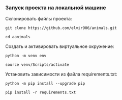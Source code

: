 ### Запуск проекта на локальной машине

Склонировать файлы проекта:
```
git clone https://github.com/elvir906/animals.git
```
```
cd aanimals
```

Cоздать и активировать виртуальное окружение:
```
python -m venv env
```
```
source venv/Scripts/activate
```

Установить зависимости из файла requirements.txt:
```
python -m pip install --upgrade pip
```
```
pip install -r requirements.txt
